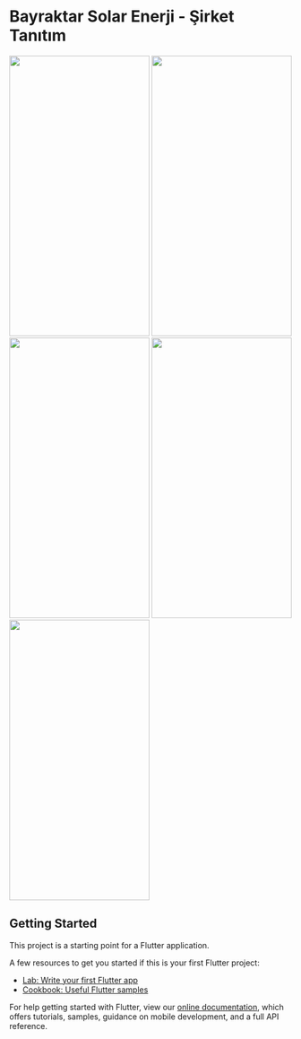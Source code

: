 # Bayraktar Solar Enerji - Şirket Tanıtım

<img src="https://i.hizliresim.com/45rfgb1.png" width="250" height="500">
<img src="https://i.hizliresim.com/hy0219j.png" width="250" height="500">
<img src="https://i.hizliresim.com/pg83j16.png" width="250" height="500">
<img src="https://i.hizliresim.com/p6vsldx.png" width="250" height="500">
<img src="https://i.hizliresim.com/o4d66gc.png" width="250" height="500">

## Getting Started

This project is a starting point for a Flutter application.

A few resources to get you started if this is your first Flutter project:

- [Lab: Write your first Flutter app](https://flutter.dev/docs/get-started/codelab)
- [Cookbook: Useful Flutter samples](https://flutter.dev/docs/cookbook)

For help getting started with Flutter, view our
[online documentation](https://flutter.dev/docs), which offers tutorials,
samples, guidance on mobile development, and a full API reference.
